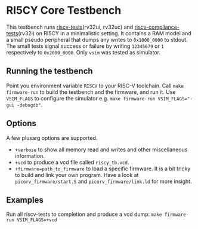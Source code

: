 RI5CY Core Testbench
=====================
This testbench runs
[riscv-tests](https://github.com/riscv/riscv-tests/tree/master/isa)(rv32ui,
rv32uc) and
[riscv-compliance-tests](https://github.com/riscv/riscv-compliance)(rv32i) on
RI5CY in a minimalistic setting. It contains a RAM model and a small pseudo
peripheral that dumps any writes to `0x1000_0000` to stdout. The small tests
signal success or failure by writing `12345679` or `1` respectively to
`0x2000_0000`. Only `vsim` was tested as simulator.

Running the testbench
----------------------
Point you environment variable `RISCV` to your RISC-V toolchain.
Call `make firmware-run` to build the testbench and the firmware, and run it.
Use `VSIM_FLAGS` to configure the simulator e.g. `make firmware-run
VSIM_FLAGS="-gui -debugdb"`.

Options
----------------------
A few plusarg options are supported.
* `+verbose` to show all memory read and writes and other miscellaneous information.
* `+vcd` to produce a vcd file called `riscy_tb.vcd`.
* `+firmware=path_to_firmware` to load a specific firmware. It is a bit tricky to
build and link your own program. Have a look at `picorv_firmware/start.S` and
`picorv_firmware/link.ld` for more insight.

Examples
-----------------------
Run all riscv-tests to completion and produce a vcd dump:
`make firmware-run VSIM_FLAGS=+vcd`